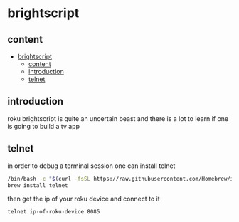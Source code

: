 # brightscript

## content

- [brightscript](#brightscript)
  - [content](#content)
  - [introduction](#introduction)
  - [telnet](#telnet)

## introduction

roku brightscript is quite an uncertain beast and there is a lot to learn if one is going to build a tv app

## telnet

in order to debug a terminal session one can install telnet

```bash
/bin/bash -c "$(curl -fsSL https://raw.githubusercontent.com/Homebrew/install/HEAD/install.sh)"
brew install telnet
```

then get the ip of your roku device and connect to it

```bash
telnet ip-of-roku-device 8085
```
